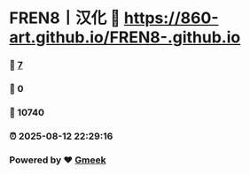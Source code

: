 # FREN8丨汉化 :link: https://860-art.github.io/FREN8-.github.io 
### :page_facing_up: [7](https://860-art.github.io/FREN8-.github.io/tag.html) 
### :speech_balloon: 0 
### :hibiscus: 10740 
### :alarm_clock: 2025-08-12 22:29:16 
### Powered by :heart: [Gmeek](https://github.com/Meekdai/Gmeek)
